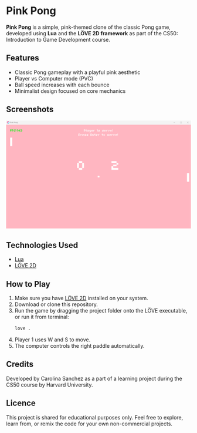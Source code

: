 # Pink Pong

**Pink Pong** is a simple, pink-themed clone of the classic Pong game, developed using **Lua** and the **LÖVE 2D framework** as part of the CS50: Introduction to Game Development course.

## Features
- Classic Pong gameplay with a playful pink aesthetic
- Player vs Computer mode (PVC)
- Ball speed increases with each bounce
- Minimalist design focused on core mechanics

## Screenshots
![Pink Pong Screenshot](screenshot.png)

## Technologies Used
- [Lua](https://www.lua.org/)
- [LÖVE 2D](https://love2d.org/)

## How to Play
1. Make sure you have [LÖVE 2D](https://love2d.org/) installed on your system.
2. Download or clone this repository.
3. Run the game by dragging the project folder onto the LÖVE executable, or run it from terminal:
   ```bash
   love .
4. Player 1 uses W and S to move.
5. The computer controls the right paddle automatically.

## Credits
Developed by Carolina Sanchez as a part of a learning project during the CS50 course by Harvard University.

## Licence
This project is shared for educational purposes only. 
Feel free to explore, learn from, or remix the code for your own non-commercial projects.
